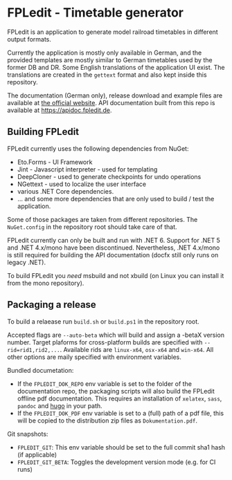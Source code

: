 # FPLedit - Timetable generator

FPLedit is an application to generate model railroad timetables in different output formats.

Currently the application is mostly only available in German, and the provided templates are mostly similar to German timetables used by the former DB and DR. Some English translations of the application UI exist. The translations are created in the `gettext` format and also kept inside this repository.

The documentation (German only), release download and example files are available at [the official website](https://fahrplan.manuelhu.de/). API documentation built from this repo is available at https://apidoc.fpledit.de.

## Building FPLedit

FPLedit currently uses the following dependencies from NuGet:

* Eto.Forms - UI Framework
* Jint - Javascript interpreter - used for templating
* DeepCloner - used to generate checkpoints for undo operations
* NGettext - used to localize the user interface
* various .NET Core dependencies.
* ... and some more dependencies that are only used to build / test the application.

Some of those packages are taken from different repositories. The `NuGet.config` in the repository root should take care of that.

FPLedit currently can only be built and run with .NET 6. Support for .NET 5 and .NET 4.x/mono have been discontinued. Nevertheless, .NET 4.x/mono is still required for building the API documentation (docfx still only runs on legacy .NET).

To build FPLedit you *need* msbuild and not xbuild (on Linux you can install it from the mono repository).

## Packaging a release

To build a relaease run `build.sh` or `build.ps1` in the repository root.

Accepted flags are `--auto-beta` which will build and assign a -betaX version number. Target plaforms for cross-platform builds are specified with `--rid=rid1,rid2,...`. Available rids are `linux-x64`, `osx-x64` and `win-x64`. All other options are maily specified with environment variables.

Bundled documetation:
* If the `FPLEDIT_DOK_REPO` env variable is set to the folder of the documentation repo, the packaging scripts will also build the FPLedit offline pdf documentation. This requires an installation of `xelatex`, `sass`, `pandoc` and [hugo](https://gohugo.io) in your path.
* If the `FPLEDIT_DOK_PDF` env variable is set to a (full) path of a pdf file, this will be copied to the distribution zip files as `Dokumentation.pdf`.

Git snapshots:
* `FPLEDIT_GIT`: This env variable should be set to the full commit sha1 hash (if applicable)
* `FPLEDIT_GIT_BETA`: Toggles the development version mode (e.g. for CI runs)
